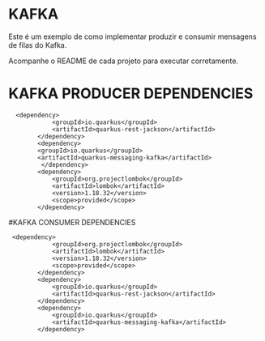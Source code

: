 # KAFKA 

Este é um exemplo de como implementar produzir e consumir mensagens de filas do Kafka.

Acompanhe o README de cada projeto para executar corretamente.

# KAFKA PRODUCER DEPENDENCIES

```
  <dependency>
            <groupId>io.quarkus</groupId>
            <artifactId>quarkus-rest-jackson</artifactId>
        </dependency>
        <dependency>
        <groupId>io.quarkus</groupId>
        <artifactId>quarkus-messaging-kafka</artifactId>
         </dependency>
        <dependency>
            <groupId>org.projectlombok</groupId>
            <artifactId>lombok</artifactId>
            <version>1.18.32</version>
            <scope>provided</scope>
        </dependency>

```

#KAFKA CONSUMER DEPENDENCIES

```
 <dependency>
            <groupId>org.projectlombok</groupId>
            <artifactId>lombok</artifactId>
            <version>1.18.32</version>
            <scope>provided</scope>
        </dependency>
        <dependency>
            <groupId>io.quarkus</groupId>
            <artifactId>quarkus-rest-jackson</artifactId>
        </dependency>
        <dependency>
            <groupId>io.quarkus</groupId>
            <artifactId>quarkus-messaging-kafka</artifactId>
        </dependency>
```
